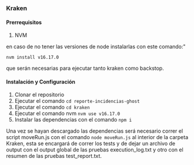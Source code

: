 ### Kraken

#### Prerrequisitos

1. NVM

en caso de no tener las versiones de node instalarlas con este comando:"

`nvm install v16.17.0`

que serán necesarias para ejecutar tanto kraken como backstop.



#### Instalación y Configuración

1. Clonar el repositorio
2. Ejecutar el comando `cd reporte-incidencias-ghost`
3. Ejecutar el comando `cd kraken`
4. Ejecutar el comando nvm `nvm use v16.17.0`
5. Instalar las dependencias con el comando `npm i`

Una vez se hayan descargado las dependencias será necesario correr el script moveRun.js con el comando `node moveRun.js` al interior de la carpeta Kraken, esta se encargará de correr los tests y de dejar un archivo de output con el output global de las pruebas execution_log.txt y otro con el resumen de las pruebas test_report.txt.